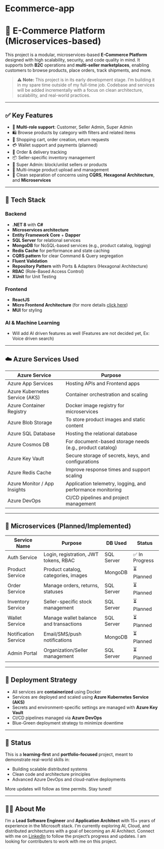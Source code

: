 # Ecommerce-app

# 🛒 E-Commerce Platform (Microservices-based)

This project is a modular, microservices-based **E-Commerce Platform** designed with high scalability, security, and code quality in mind. It supports both **B2C** operations and **multi-seller marketplaces**, enabling customers to browse products, place orders, track shipments, and more. 

> ⚠️ **Note:** This project is in its early development stage. I’m building it in my spare time outside of my full-time job. Codebase and services will be added incrementally with a focus on clean architecture, scalability, and real-world practices.

---

## ✅ Key Features

- 👥 **Multi-role support**: Customer, Seller Admin, Super Admin
- 🛍️ Browse products by category with filters and related items
- 🛒 Shopping cart, order creation, return requests
- 💳 Wallet support and payments (planned)
- 🔄 Order & delivery tracking
- 📦 Seller-specific inventory management
- 🚫 Super Admin: block/unlist sellers or products
- 📸 Multi-image product upload and management
- 🧾 Clean separation of concerns using **CQRS**, **Hexagonal Architecture**, and **Microservices**

---

## 🧱 Tech Stack

### Backend
- **.NET 8** with **C#**
- **Microservices architecture**
- **Entity Framework Core** + **Dapper**
- **SQL Server** for relational services
- **MongoDB** for NoSQL-based services (e.g., product catalog, logging)
- **Redis Cache** for performance and state caching
- **CQRS pattern** for clear Command & Query segregation
- **Fluent Validation**
- **Repository Pattern** with Ports & Adapters (Hexagonal Architecture)
- **RBAC** (Role-Based Access Control)
- **XUnit** for Unit Testing

### Frontend
- **ReactJS**
- **Micro Frontend Architecture** (for more details [click here](./webapp/readme.md))
- **MUI** for styling


### AI & Machine Learning
- Will add AI driven features as well (Features are not decided yet, Ex: Voice driven search) 

---

## ☁️ Azure Services Used

| Azure Service          | Purpose                                                                 |
|------------------------|-------------------------------------------------------------------------|
| Azure App Services     | Hosting APIs and Frontend apps                                          |
| Azure Kubernetes Service (AKS) | Container orchestration and scaling                              |
| Azure Container Registry | Docker image registry for microservices                              |
| Azure Blob Storage     | To store product images and static content                              |
| Azure SQL Database     | Hosting the relational database                                          |
| Azure Cosmos DB        | For document-based storage needs (e.g., product catalog)                |
| Azure Key Vault        | Secure storage of secrets, keys, and configurations                     |
| Azure Redis Cache      | Improve response times and support scaling                              |
| Azure Monitor / App Insights | Application telemetry, logging, and performance monitoring        |
| Azure DevOps           | CI/CD pipelines and project management                                  |

---

## 🧩 Microservices (Planned/Implemented)

| Service Name     | Purpose                                   | DB Used      | Status         |
|------------------|--------------------------------------------|--------------|----------------|
| Auth Service      | Login, registration, JWT tokens, RBAC     | SQL Server   | ✅ In Progress |
| Product Service   | Product catalog, categories, images       | MongoDB      | ⏳ Planned     |
| Order Service     | Manage orders, returns, statuses          | SQL Server   | ⏳ Planned     |
| Inventory Service | Seller-specific stock management          | SQL Server   | ⏳ Planned     |
| Wallet Service    | Manage wallet balance and transactions    | SQL Server   | ⏳ Planned     |
| Notification Service | Email/SMS/push notifications           | MongoDB      | ⏳ Planned     |
| Admin Portal      | Organization/Seller management            | SQL Server   | ⏳ Planned     |

---

## 🚀 Deployment Strategy

- All services are **containerized** using Docker
- Services are deployed and scaled using **Azure Kubernetes Service (AKS)**
- Secrets and environment-specific settings are managed with **Azure Key Vault**
- CI/CD pipelines managed via **Azure DevOps**
- Blue-Green deployment strategy to minimize downtime

---

## 📌 Status

This is a **learning-first** and **portfolio-focused** project, meant to demonstrate real-world skills in:

- Building scalable distributed systems
- Clean code and architecture principles
- Advanced Azure DevOps and cloud-native deployments

More updates will follow as time permits. Stay tuned!



---

## 🙋‍♂️ About Me

I’m a **Lead Software Engineer** and **Application Architect** with 15+ years of experience in the Microsoft stack. I'm currently exploring AI, Cloud, and distributed architectures with a goal of becoming an AI Architect. Connect with me on [LinkedIn](https://www.linkedin.com/in/vinit-kumar-19284717/) to follow the project’s progress and updates.
I am looking for contributers to work with me on this project.

